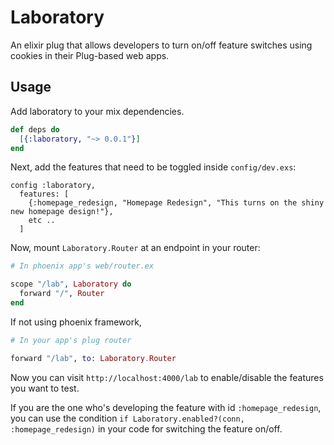 # Laboratory

An elixir plug that allows developers to turn on/off feature switches using cookies
in their Plug-based web apps.

## Usage

Add laboratory to your mix dependencies.

```elixir
def deps do
  [{:laboratory, "~> 0.0.1"}]
end
```

Next, add the features that need to be toggled inside `config/dev.exs`:

```
config :laboratory,
  features: [
    {:homepage_redesign, "Homepage Redesign", "This turns on the shiny new homepage design!"},
    etc ..
  ]
```

Now, mount `Laboratory.Router` at an endpoint in your router:

```elixir
# In phoenix app's web/router.ex

scope "/lab", Laboratory do
  forward "/", Router
end
```

If not using phoenix framework,

```elixir
# In your app's plug router

forward "/lab", to: Laboratory.Router
```

Now you can visit `http://localhost:4000/lab` to enable/disable the features you
want to test.

If you are the one who's developing the feature with id `:homepage_redesign`, you can use
the condition `if Laboratory.enabled?(conn, :homepage_redesign)` in your code for switching the
feature on/off.
